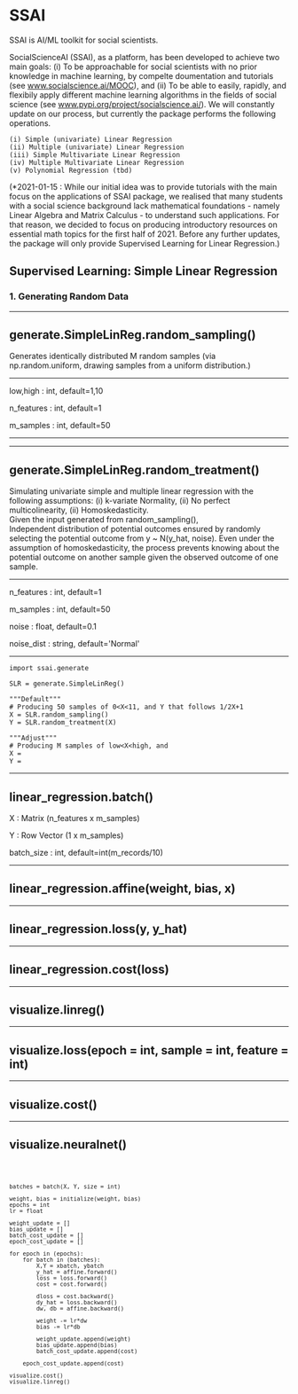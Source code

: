 # SSAI

SSAI is AI/ML toolkit for social scientists. 

SocialScienceAI (SSAI), as a platform, has been developed to achieve two main goals: (i) To be approachable for social scientists with no prior knowledge in machine learning, by compelte doumentation and tutorials (see www.socialscience.ai/MOOC), and (ii) To be able to easily, rapidly, and flexibily apply different machine learning algorithms in the fields of social science (see www.pypi.org/project/socialscience.ai/). We will constantly update on our process, but currently the package performs the following operations.  

    (i) Simple (univariate) Linear Regression
    (ii) Multiple (univariate) Linear Regression 
    (iii) Simple Multivariate Linear Regression 
    (iv) Multiple Multivariate Linear Regression  
    (v) Polynomial Regression (tbd) 

(*2021-01-15 : While our initial idea was to provide tutorials with the main focus on the applications of SSAI package, we realised that many students with a social science background lack mathematical foundations - namely Linear Algebra and Matrix Calculus - to understand such applications. For that reason, we decided to focus on producing introductory resources on essential math topics for the first half of 2021. Before any further updates, the package will only provide Supervised Learning for Linear Regression.)

## Supervised Learning: Simple Linear Regression

### 1. Generating Random Data 

--------------
generate.SimpleLinReg.random_sampling()
--------------

Generates identically distributed M random samples (via np.random.uniform, drawing samples from a uniform distribution.)

--------------

low,high : int, default=1,10

n_features : int, default=1

m_samples : int, default=50

--------------

--------------
generate.SimpleLinReg.random_treatment()
--------------

Simulating univariate simple and multiple linear regression with the following assumptions: (i) k-variate Normality, (ii) No perfect multicolinearity, (ii) Homoskedasticity.    
Given the input generated from random_sampling(),  
Independent distribution of potential outcomes ensured by randomly selecting the potential outcome from y ~ N(y_hat, noise). Even under the assumption of homoskedasticity, the process prevents knowing about the potential outcome on another sample given the observed outcome of one sample. 

--------------

n_features : int, default=1

m_samples : int, default=50

noise : float, default=0.1

noise_dist : string, default='Normal'

--------------

```
import ssai.generate 

SLR = generate.SimpleLinReg()

"""Default"""
# Producing 50 samples of 0<X<11, and Y that follows 1/2X+1  
X = SLR.random_sampling()
Y = SLR.random_treatment(X)

"""Adjust"""
# Producing M samples of low<X<high, and 
X = 
Y = 

```
--------------
linear_regression.batch() 
--------------
X : Matrix (n_features x m_samples)

Y : Row Vector (1 x m_samples)

batch_size : int, default=int(m_records/10)

--------------
linear_regression.affine(weight, bias, x) 
--------------

--------------
linear_regression.loss(y, y_hat) 
--------------

--------------
linear_regression.cost(loss) 
--------------

--------------
visualize.linreg()
--------------

--------------
visualize.loss(epoch = int, sample = int, feature = int) 
--------------

--------------
visualize.cost() 
--------------

--------------
visualize.neuralnet()
--------------

<Code Example>

```
batches = batch(X, Y, size = int)

weight, bias = initialize(weight, bias)
epochs = int 
lr = float 

weight_update = [] 
bias_update = [] 
batch_cost_update = [] 
epoch_cost_update = [] 

for epoch in (epochs): 
    for batch in (batches):
        X,Y = xbatch, ybatch
        y_hat = affine.forward() 
        loss = loss.forward() 
        cost = cost.forward() 
        
        dloss = cost.backward()
        dy_hat = loss.backward()
        dw, db = affine.backward() 
        
        weight -= lr*dw 
        bias -= lr*db 
        
        weight_update.append(weight)
        bias_update.append(bias)
        batch_cost_update.append(cost)
        
    epoch_cost_update.append(cost)
    
visualize.cost() 
visualize.linreg()
```
